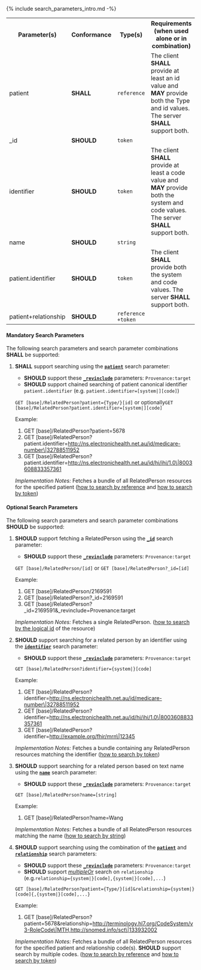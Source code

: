 {% include search_parameters_intro.md -%}
<table class="list">
<tbody>
  <tr>
    <th>Parameter(s)</th>
    <th>Conformance</th>
    <th>Type(s)</th>
    <th>Requirements (when used alone or in combination)</th>
  </tr>
  <tr>
        <td>patient</td>
        <td><b>SHALL</b></td>
        <td><code>reference</code></td>
        <td>The client <b>SHALL</b> provide at least an id value and <b>MAY</b> provide both the Type and id values. The server <b>SHALL</b> support both.</td>
  </tr>
  <tr>
        <td>_id</td>
        <td><b>SHOULD</b></td>
        <td><code>token</code></td>
        <td></td>
  </tr>
  <tr>
        <td>identifier</td>
        <td><b>SHOULD</b></td>
        <td><code>token</code></td>
        <td>The client <b>SHALL</b> provide at least a code value and <b>MAY</b> provide both the system and code values. The server <b>SHALL</b> support both.</td>
  </tr>
  <tr>
        <td>name</td>
        <td><b>SHOULD</b></td>
        <td><code>string</code></td>
        <td></td>
  </tr>
  <tr>
        <td>patient.identifier</td>
        <td><b>SHOULD</b></td>
        <td><code>token</code></td>
        <td>The client <b>SHALL</b> provide both the system and code values. The server <b>SHALL</b> support both.</td>
  </tr>
  <tr>
        <td>patient+relationship</td>
        <td><b>SHOULD</b></td>
        <td><code>reference +token</code></td>
        <td></td>
  </tr>
 </tbody>
</table>


#### Mandatory Search Parameters

The following search parameters and search parameter combinations **SHALL** be supported:

1. **SHALL** support searching using the **[`patient`](https://hl7.org/fhir/R4/procedure.html#search)** search parameter:
    - **SHOULD** support these **[`_revinclude`](http://hl7.org/fhir/R4/search.html#revinclude)** parameters: `Provenance:target`
    - **SHOULD** support chained searching of patient canonical identifier `patient.identifier` (e.g. `patient.identifier=[system|][code]`)

    `GET [base]/RelatedPerson?patient={Type/}[id]` or optionally`GET [base]/RelatedPerson?patient.identifier=[system|][code]`

    Example:
    
      1. GET [base]/RelatedPerson?patient=5678
      1. GET [base]/RelatedPerson?patient.identifier=http://ns.electronichealth.net.au/id/medicare-number\|32788511952
      1. GET [base]/RelatedPerson?patient.identifier=http://ns.electronichealth.net.au/id/hi/ihi/1.0\|8003608833357361 

    *Implementation Notes:* Fetches a bundle of all RelatedPerson resources for the specified patient ([how to search by reference](http://hl7.org/fhir/R4/search.html#reference) and [how to search by token](http://hl7.org/fhir/R4/search.html#token))

#### Optional Search Parameters

The following search parameters and search parameter combinations **SHOULD** be supported:

1. **SHOULD** support fetching a RelatedPerson using the **[`_id`](https://hl7.org/fhir/R4/relatedperson.html#search)** search parameter:
    - **SHOULD** support these **[`_revinclude`](http://hl7.org/fhir/R4/search.html#revinclude)** parameters: `Provenance:target`
    
    `GET [base]/RelatedPerson/[id]` or `GET [base]/RelatedPerson?_id=[id]`

    Example:
    
      1. GET [base]/RelatedPerson/2169591
      1. GET [base]/RelatedPerson?_id=2169591
      1. GET [base]/RelatedPerson?_id=2169591&amp;_revinclude=Provenance:target

    *Implementation Notes:* Fetches a single RelatedPerson. ([how to search by the logical id](http://hl7.org/fhir/R4/references.html#logical) of the resource)

1. **SHOULD** support searching for a related person by an identifier using the **[`identifier`](https://hl7.org/fhir/R4/relatedperson.html#search)** search parameter:
    - **SHOULD** support these **[`_revinclude`](http://hl7.org/fhir/R4/search.html#revinclude)** parameters: `Provenance:target`
    
    `GET [base]/RelatedPerson?identifier={system|}[code]`

    Example:
    
      1. GET [base]/RelatedPerson?identifier=http://ns.electronichealth.net.au/id/medicare-number\|32788511952
      1. GET [base]/RelatedPerson?identifier=http://ns.electronichealth.net.au/id/hi/ihi/1.0\|8003608833357361
      1. GET [base]/RelatedPerson?identifier=http://example.org/fhir/mrn\|12345

    *Implementation Notes:* Fetches a bundle containing any RelatedPerson resources matching the identifier ([how to search by token](http://hl7.org/fhir/R4/search.html#token))

1. **SHOULD** support searching for a related person based on text name using the **[`name`](https://hl7.org/fhir/R4/relatedperson.html#search)** search parameter:
    - **SHOULD** support these **[`_revinclude`](http://hl7.org/fhir/R4/search.html#revinclude)** parameters: `Provenance:target`
    
    `GET [base]/RelatedPerson?name=[string]`

    Example:
    
      1. GET [base]/RelatedPerson?name=Wang

    *Implementation Notes:* Fetches a bundle of all RelatedPerson resources matching the name ([how to search by string](http://hl7.org/fhir/R4/search.html#string))

1. **SHOULD** support searching using the combination of the **[`patient`](https://hl7.org/fhir/R4/observation.html#search)** and **[`relationship`](https://hl7.org/fhir/R4/observation.html#search)** search parameters:
    - **SHOULD** support these **[`_revinclude`](http://hl7.org/fhir/R4/search.html#revinclude)** parameters: `Provenance:target`
    - **SHOULD** support *[multipleOr](http://hl7.org/fhir/R4/searchparameter-definitions.html#SearchParameter.multipleOr)* search on `relationship` (e.g.`relationship={system|}[code],{system|}[code],...`)

    `GET [base]/RelatedPerson?patient={Type/}[id]&relationship={system|}[code]{,{system|}[code],...}`

    Example:
    
      1. GET [base]/RelatedPerson?patient=5678&amp;relationship=http://terminology.hl7.org/CodeSystem/v3-RoleCode\|MTH,http://snomed.info/sct\|133932002

    *Implementation Notes:* Fetches a bundle of all RelatedPerson resources for the specified patient and relationship code(s).  **SHOULD** support search by multiple codes. ([how to search by reference](http://hl7.org/fhir/R4/search.html#reference) and [how to search by token](http://hl7.org/fhir/R4/search.html#token))